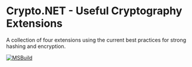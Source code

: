 # Crypto.NET - Useful Cryptography Extensions
A collection of four extensions using the current best practices for strong hashing and encryption.

[![MSBuild](https://github.com/jscarle/Crypto.NET/actions/workflows/msbuild.yml/badge.svg)](https://github.com/jscarle/Crypto.NET/actions/workflows/msbuild.yml)
